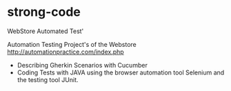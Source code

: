 # strong-code

WebStore Automated Test'

Automation Testing Project's of the Webstore http://automationpractice.com/index.php

- Describing Gherkin Scenarios with Cucumber
- Coding Tests with JAVA using the browser automation tool Selenium and the testing tool JUnit.
